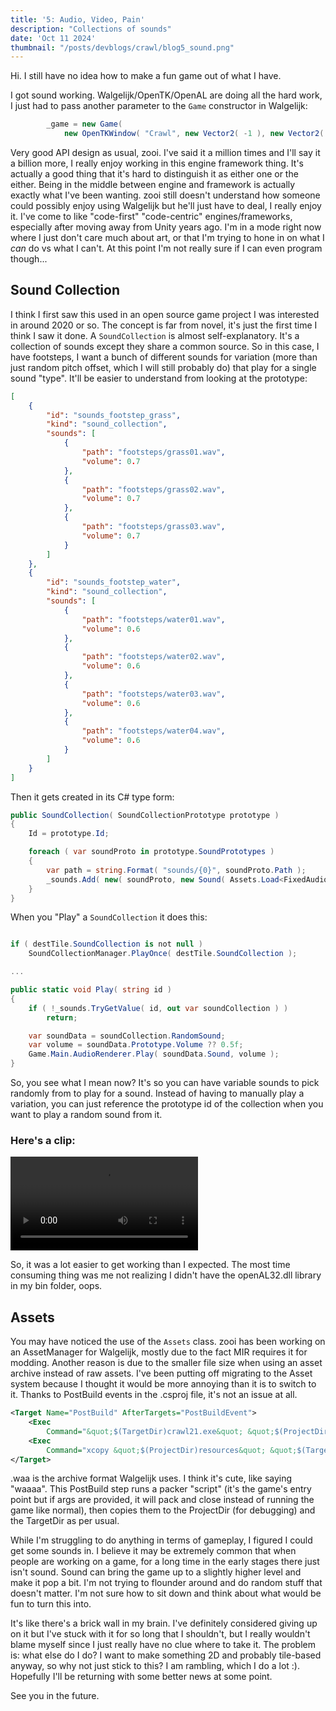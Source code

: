```yaml
---
title: '5: Audio, Video, Pain'
description: "Collections of sounds"
date: 'Oct 11 2024'
thumbnail: "/posts/devblogs/crawl/blog5_sound.png"
---
```



<Spotify src="track/4YQ4S2CjFPFOxcVP4Q92ks?si=4e46bc0e2fb942cb" />

Hi. I still have no idea how to make a fun game out of what I have.

<BlogHeader title="Sound"/>

I got sound working.  Walgelijk/OpenTK/OpenAL are doing all the hard work, I just had to pass another parameter to the `Game` constructor in Walgelijk:

```cs
		_game = new Game(
			new OpenTKWindow( "Crawl", new Vector2( -1 ), new Vector2( 1280, 1024 ) ), new OpenALAudioRenderer() );
```
Very good API design as usual, zooi. I've said it a million times and I'll say it a billion more, I really enjoy working in this engine framework thing. It's actually a good thing that it's hard to distinguish it as either one or the either. Being in the middle between engine and framework is actually exactly what I've been wanting. zooi still doesn't understand how someone could possibly enjoy using Walgelijk but he'll just have to deal, I really enjoy it. I've come to like "code-first" "code-centric" engines/frameworks, especially after moving away from Unity years ago. I'm in a mode right now where I just don't care much about art, or that I'm trying to hone in on what I *can* do vs what I can't. At this point I'm not really sure if I can even program though...

## Sound Collection
I think I first saw this used in an open source game project I was interested in around 2020 or so. The concept is far from novel, it's just the first time I think I saw it done. A `SoundCollection` is almost self-explanatory. It's a collection of sounds except they share a common source. So in this case, I have footsteps, I want a bunch of different sounds for variation (more than just random pitch offset, which I will still probably do) that play for a single sound "type". It'll be easier to understand from looking at the prototype:

```json
[
    {
        "id": "sounds_footstep_grass",
        "kind": "sound_collection",
        "sounds": [
            {
                "path": "footsteps/grass01.wav",
                "volume": 0.7
            },
            {
                "path": "footsteps/grass02.wav",
                "volume": 0.7
            },
            {
                "path": "footsteps/grass03.wav",
                "volume": 0.7
            }
        ]
    },
    {
        "id": "sounds_footstep_water",
        "kind": "sound_collection",
        "sounds": [
            {
                "path": "footsteps/water01.wav",
                "volume": 0.6
            },
            {
                "path": "footsteps/water02.wav",
                "volume": 0.6
            },
            {
                "path": "footsteps/water03.wav",
                "volume": 0.6
            },
            {
                "path": "footsteps/water04.wav",
                "volume": 0.6
            }
        ]
    }
]
```

Then it gets created in its C# type form:

```cs
public SoundCollection( SoundCollectionPrototype prototype )
{
	Id = prototype.Id;

	foreach ( var soundProto in prototype.SoundPrototypes )
	{
		var path = string.Format( "sounds/{0}", soundProto.Path );
		_sounds.Add( new( soundProto, new Sound( Assets.Load<FixedAudioData>( path ).Value ) ) );
	}
}
```

When you "Play" a `SoundCollection` it does this:
```cs

if ( destTile.SoundCollection is not null )
    SoundCollectionManager.PlayOnce( destTile.SoundCollection );

...

public static void Play( string id )
{
    if ( !_sounds.TryGetValue( id, out var soundCollection ) )
	    return;

	var soundData = soundCollection.RandomSound;
	var volume = soundData.Prototype.Volume ?? 0.5f;
	Game.Main.AudioRenderer.Play( soundData.Sound, volume );
}
```

So, you see what I mean now? It's so you can have variable sounds to pick randomly from to play for a sound. Instead of having to manually play a variation, you can just reference the prototype id of the collection when you want to play a random sound from it.

### Here's a clip:

<video src="/posts/devblogs/crawl/blog5_sound_demo.mp4" type="video/mp4" controls></video>

So, it was a lot easier to get working than I expected. The most time consuming thing was me not realizing I didn't have the openAL32.dll library in my bin folder, oops.

<BlogDivider/>

## Assets
You may have noticed the use of the `Assets` class. zooi has been working on an AssetManager for Walgelijk, mostly due to the fact MIR requires it for modding. Another reason is due to the smaller file size when using an asset archive instead of raw assets.
I've been putting off migrating to the Asset system because I thought it would be more annoying than it is to switch to it. Thanks to PostBuild events in the .csproj file, it's not an issue at all.

```xml
<Target Name="PostBuild" AfterTargets="PostBuildEvent">
    <Exec
        Command="&quot;$(TargetDir)crawl21.exe&quot; &quot;$(ProjectDir)base&quot; &quot;$(ProjectDir)resources/base.waa&quot;" />
    <Exec
        Command="xcopy &quot;$(ProjectDir)resources&quot; &quot;$(TargetDir)resources&quot; /E /I /Y" />
</Target>
```

.waa is the archive format Walgelijk uses. I think it's cute, like saying "waaaa". This PostBuild step runs a packer "script" (it's the game's entry point but if args are provided, it will pack and close instead of running the game like normal), then copies them to the ProjectDir (for debugging) and the TargetDir as per usual.


<BlogHeader title="Outro"/>

While I'm struggling to do anything in terms of gameplay, I figured I could get some sounds in. I believe it may be extremely common that when people are working on a game, for a long time in the early stages there just isn't sound. Sound can bring the game up to a slightly higher level and make it pop a bit. I'm not trying to flounder around and do random stuff that doesn't matter. I'm not sure how to sit down and think about what would be fun to turn this into. 

It's like there's a brick wall in my brain. I've definitely considered giving up on it but I've stuck with it for so long that I shouldn't, but I really wouldn't blame myself since I just really have no clue where to take it. The problem is: what else do I do? I want to make something 2D and probably tile-based anyway, so why not just stick to this? I am rambling, which I do a lot :). Hopefully I'll be returning with some better news at some point.

See you in the future.

<Spotify src="track/7FKTrXz9LyXVrkgzExksqj?si=5c195a44df0840fb" />